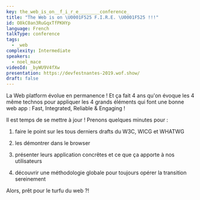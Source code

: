 ```yaml
---
key: the_web_is_on__f_i_r_e________conference_
title: "The Web is on \U0001F525 F.I.R.E. \U0001F525 !!!"
id: O8kC0an3RuGqxTfPKHYp
language: French
talkType: conference
tags:
  - _web
complexity: Intermediate
speakers:
  - noel_mace
videoId: _byWU9V4fXw
presentation: https://devfestnantes-2019.wof.show/
draft: false
---
```

La Web platform évolue en permanence ! Et ça fait 4 ans qu'on évoque les 4 même technos pour appliquer les 4 grands éléments qui font une bonne web app : Fast, Integrated, Reliable & Engaging !

Il est temps de se mettre à jour ! Prenons quelques minutes pour :

 1. faire le point sur les tous derniers drafts du W3C, WICG et WHATWG

 2. les démontrer dans le browser

 3. présenter leurs application concrêtes et ce que ça apporte à nos utilisateurs

 4. découvrir une méthodologie globale pour toujours opérer la transition sereinement

Alors, prêt pour le turfu du web ?!